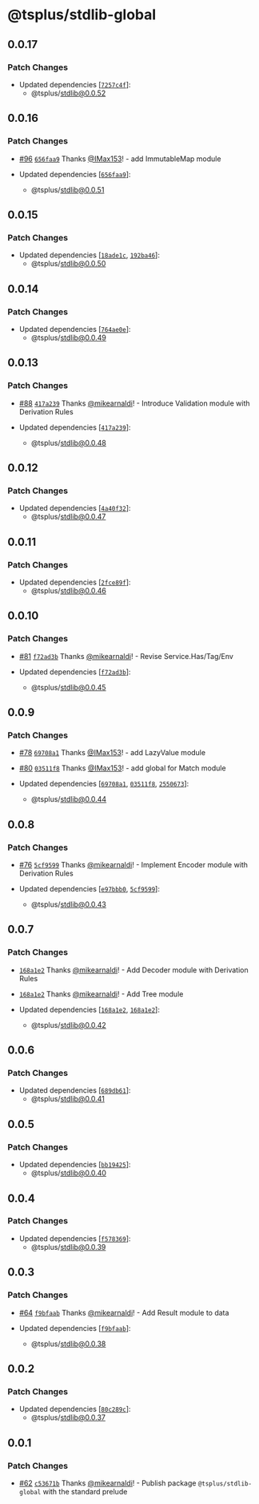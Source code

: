 # @tsplus/stdlib-global

## 0.0.17

### Patch Changes

- Updated dependencies [[`7257c4f`](https://github.com/ts-plus/stdlib/commit/7257c4f5b9dc4f38eeeab1bca87f4af256affba9)]:
  - @tsplus/stdlib@0.0.52

## 0.0.16

### Patch Changes

- [#96](https://github.com/ts-plus/stdlib/pull/96) [`656faa9`](https://github.com/ts-plus/stdlib/commit/656faa9320d0389f7483734b0e27c485d6e55e18) Thanks [@IMax153](https://github.com/IMax153)! - add ImmutableMap module

- Updated dependencies [[`656faa9`](https://github.com/ts-plus/stdlib/commit/656faa9320d0389f7483734b0e27c485d6e55e18)]:
  - @tsplus/stdlib@0.0.51

## 0.0.15

### Patch Changes

- Updated dependencies [[`18ade1c`](https://github.com/ts-plus/stdlib/commit/18ade1cae5a758a23b1e7bc477ec20a846a64940), [`192ba46`](https://github.com/ts-plus/stdlib/commit/192ba4618258d43dc093ffa15a5296c754688138)]:
  - @tsplus/stdlib@0.0.50

## 0.0.14

### Patch Changes

- Updated dependencies [[`764ae0e`](https://github.com/ts-plus/stdlib/commit/764ae0ed5d1e3f99c7fb1cc9aa498920edd9ff75)]:
  - @tsplus/stdlib@0.0.49

## 0.0.13

### Patch Changes

- [#88](https://github.com/ts-plus/stdlib/pull/88) [`417a239`](https://github.com/ts-plus/stdlib/commit/417a23933be7242fd269d64e772b5ee33ba1c190) Thanks [@mikearnaldi](https://github.com/mikearnaldi)! - Introduce Validation module with Derivation Rules

- Updated dependencies [[`417a239`](https://github.com/ts-plus/stdlib/commit/417a23933be7242fd269d64e772b5ee33ba1c190)]:
  - @tsplus/stdlib@0.0.48

## 0.0.12

### Patch Changes

- Updated dependencies [[`4a40f32`](https://github.com/ts-plus/stdlib/commit/4a40f328b30c3b47eacade97f8ff4dac3ac4cd33)]:
  - @tsplus/stdlib@0.0.47

## 0.0.11

### Patch Changes

- Updated dependencies [[`2fce89f`](https://github.com/ts-plus/stdlib/commit/2fce89fb32cefa430de87b9824d24b640d0c6e33)]:
  - @tsplus/stdlib@0.0.46

## 0.0.10

### Patch Changes

- [#81](https://github.com/ts-plus/stdlib/pull/81) [`f72ad3b`](https://github.com/ts-plus/stdlib/commit/f72ad3beb1b08feedf330edbfc3add9f5e8edeab) Thanks [@mikearnaldi](https://github.com/mikearnaldi)! - Revise Service.Has/Tag/Env

- Updated dependencies [[`f72ad3b`](https://github.com/ts-plus/stdlib/commit/f72ad3beb1b08feedf330edbfc3add9f5e8edeab)]:
  - @tsplus/stdlib@0.0.45

## 0.0.9

### Patch Changes

- [#78](https://github.com/ts-plus/stdlib/pull/78) [`69708a1`](https://github.com/ts-plus/stdlib/commit/69708a174413ca75b176b4178e0ebf603b8ad549) Thanks [@IMax153](https://github.com/IMax153)! - add LazyValue module

* [#80](https://github.com/ts-plus/stdlib/pull/80) [`03511f8`](https://github.com/ts-plus/stdlib/commit/03511f8f5a56aa3536e0fdf4203ea60031b996ad) Thanks [@IMax153](https://github.com/IMax153)! - add global for Match module

* Updated dependencies [[`69708a1`](https://github.com/ts-plus/stdlib/commit/69708a174413ca75b176b4178e0ebf603b8ad549), [`03511f8`](https://github.com/ts-plus/stdlib/commit/03511f8f5a56aa3536e0fdf4203ea60031b996ad), [`2550673`](https://github.com/ts-plus/stdlib/commit/2550673daf3492564302e1d87babb642d783093c)]:
  - @tsplus/stdlib@0.0.44

## 0.0.8

### Patch Changes

- [#76](https://github.com/ts-plus/stdlib/pull/76) [`5cf9599`](https://github.com/ts-plus/stdlib/commit/5cf95992f76b59b48991e9b770d9bd6b68dc9927) Thanks [@mikearnaldi](https://github.com/mikearnaldi)! - Implement Encoder module with Derivation Rules

- Updated dependencies [[`e97bbb0`](https://github.com/ts-plus/stdlib/commit/e97bbb0a9ae135047c4afeec296db16a7a2b5c7b), [`5cf9599`](https://github.com/ts-plus/stdlib/commit/5cf95992f76b59b48991e9b770d9bd6b68dc9927)]:
  - @tsplus/stdlib@0.0.43

## 0.0.7

### Patch Changes

- [`168a1e2`](https://github.com/ts-plus/stdlib/commit/168a1e2fddd2d051415fcec8d8b8503d32712544) Thanks [@mikearnaldi](https://github.com/mikearnaldi)! - Add Decoder module with Derivation Rules

* [`168a1e2`](https://github.com/ts-plus/stdlib/commit/168a1e2fddd2d051415fcec8d8b8503d32712544) Thanks [@mikearnaldi](https://github.com/mikearnaldi)! - Add Tree module

* Updated dependencies [[`168a1e2`](https://github.com/ts-plus/stdlib/commit/168a1e2fddd2d051415fcec8d8b8503d32712544), [`168a1e2`](https://github.com/ts-plus/stdlib/commit/168a1e2fddd2d051415fcec8d8b8503d32712544)]:
  - @tsplus/stdlib@0.0.42

## 0.0.6

### Patch Changes

- Updated dependencies [[`689db61`](https://github.com/ts-plus/stdlib/commit/689db61183603bd26cf89bd08fb025d63248e827)]:
  - @tsplus/stdlib@0.0.41

## 0.0.5

### Patch Changes

- Updated dependencies [[`bb19425`](https://github.com/ts-plus/stdlib/commit/bb1942529e9087e009bc7477d8f9aa0cf8622117)]:
  - @tsplus/stdlib@0.0.40

## 0.0.4

### Patch Changes

- Updated dependencies [[`f578369`](https://github.com/ts-plus/stdlib/commit/f5783696d0f5c3c395f27584ab206f8c9edce775)]:
  - @tsplus/stdlib@0.0.39

## 0.0.3

### Patch Changes

- [#64](https://github.com/ts-plus/stdlib/pull/64) [`f9bfaab`](https://github.com/ts-plus/stdlib/commit/f9bfaab52d61aa9eb81aeba636a24f7720a854f7) Thanks [@mikearnaldi](https://github.com/mikearnaldi)! - Add Result module to data

- Updated dependencies [[`f9bfaab`](https://github.com/ts-plus/stdlib/commit/f9bfaab52d61aa9eb81aeba636a24f7720a854f7)]:
  - @tsplus/stdlib@0.0.38

## 0.0.2

### Patch Changes

- Updated dependencies [[`80c289c`](https://github.com/ts-plus/stdlib/commit/80c289cbd5e8c841c838acadec298707cf49c7f3)]:
  - @tsplus/stdlib@0.0.37

## 0.0.1

### Patch Changes

- [#62](https://github.com/ts-plus/stdlib/pull/62) [`c53671b`](https://github.com/ts-plus/stdlib/commit/c53671b312ac2bc0b3b74c10232cc8335f82bac1) Thanks [@mikearnaldi](https://github.com/mikearnaldi)! - Publish package `@tsplus/stdlib-global` with the standard prelude
